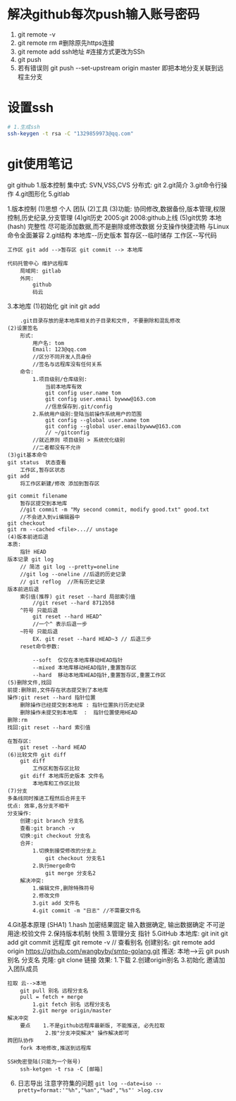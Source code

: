 # 解决github每次push输入账号密码

1. git remote -v 
2. git remote rm <branch> #删除原先https连接
3. git remote add <branch> ssh地址 #连接方式更改为SSh
4. git push <branch>
5. 若有错误则 git push --set-upstream origin master 即把本地分支关联到远程主分支

# 设置ssh
```bash
# 1.生成ssh
ssh-keygen -t rsa -C "1329859973@qq.com"

```

# git使用笔记
git github
    1.版本控制 
        集中式: SVN,VSS,CVS
        分布式:    git
    2.git简介
    3.git命令行操作
    4.git图形化
    5.gitlab

1.版本控制 
    (1)思想
        个人
        团队
    (2)工具
    (3)功能:
        协同修改,数据备份,版本管理,权限控制,历史纪录,分支管理
    (4)git历史
        2005:git
        2008:github上线
    (5)git优势
        本地 (hash)
        完整性
        尽可能添加数据,而不是删除或修改数据
        分支操作快捷流畅
        与Linux命令全面兼容
2.git结构
    本地库--历史版本
    暂存区--临时储存
    工作区--写代码

    工作区 git add -->暂存区 git commit --> 本地库

    代码托管中心 维护远程库
        局域网: gitlab
        外网:
            github
            码云
3.本地库
    (1)初始化
        git init
        git add 

        .git目录存放的是本地库相关的子目录和文件, 不要删除和混乱修改
    (2)设置签名
        形式:
            用户名: tom
            Email: 123@qq.com 
            //区分不同开发人员身份
            //签名与远程库没有任何关系
        命令: 
            1.项目级别/仓库级别:
                当前本地库有效
                git config user.name tom 
                git config user.email bywww@163.com
                //信息保存到.git/config
            2.系统用户级别:登陆当前操作系统用户的范围
                git config --global user.name tom
                git config --global user.emailbywww@163.com
                // ~/gitconfig
            //就近原则 项目级别 > 系统优化级别
            //二者都没有不允许
    (3)git基本命令
    git status  状态查看 
        工作区,暂存区状态
    git add  
        将工作区新建/修改 添加到暂存区
    
    git commit filename 
        暂存区提交到本地库
        //git commit -m "My second commit, modify good.txt" good.txt
        //不会进入到vi编辑器中
    git checkout
    git rm --cached <file>...// unstage
    (4)版本前进后退
    本质:
        指针 HEAD
    版本记录 git log 
        // 简洁 git log --pretty=oneline
        //git log --oneline //后退的历史记录
        // git reflog  //所有历史记录
    版本前进后退
        索引值(推荐) git reset --hard 局部索引值
            //git reset --hard 8712b58
        ^符号 只能后退 
            git reset --hard HEAD^
            //一个^ 表示后退一步
        ~符号 只能后退
            EX. git reset --hard HEAD~3 // 后退三步
        reset命令参数:
            
            --soft  仅仅在本地库移动HEAD指针
            --mixed 本地库移动HEAD指针,重置暂存区 
            --hard  移动本地库HEAD指针,重置暂存区,重置工作区
    (5)删除文件,找回
    前提:删除前,文件存在状态提交到了本地库
    操作:git reset --hard 指针位置
        删除操作已经提交到本地库 : 指针位置执行历史纪录
        删除操作未提交到本地库  :  指针位置使用HEAD
    删除:rm
    找回:git reset --hard 索引值

    在暂存区:
        git reset --hard HEAD
    (6)比较文件 git diff 
        git diff 
            工作区和暂存区比较
        git diff 本地库历史版本 文件名
            本地库和工作区比较
    (7)分支
    多条线同时推进工程然后合并主干
    优点: 效率,各分支不相干
    分支操作:  
        创建:git branch 分支名
        查看:git branch -v
        切换:git checkout 分支名
        合并:
            1.切换到接受修改的分支上
                git checkout 分支名1 
            2.执行merge命令
                git merge 分支名2
        解决冲突:
            1.编辑文件,删除特殊符号
            2.修改文件
            3.git add 文件名
            4.git commit -m "日志" //不需要文件名
4.Git基本原理 (SHA1)
    1.hash
        加密结果固定
        输入数据确定, 输出数据确定
        不可逆
        用途:校验文件
    2.保持版本机制
        快照
    3.管理分支
        指针
5.GitHub
    本地库:
        git init
        git add
        git commit
    远程库
        git remote -v // 查看别名
        创建别名:
            git remote  add origin https://github.com/wangbyby/smtp-golang.git
    推送:  本地-->云
        git push 别名 分支名
    克隆:
        git clone 链接
        效果: 
            1.下载
            2.创建origin别名
            3.初始化
    邀请加入团队成员
        
    拉取 云-->本地
        git pull 别名 远程分支名
        pull = fetch + merge 
            1.git fetch 别名 远程分支名
            2.git merge origin/master
    解决冲突
        要点    1.不是github远程库最新版, 不能推送, 必先拉取
                2.按"分支冲突解决" 操作解决即可
    跨团队协作
        fork 本地修改,推送到远程库
        
	SSH免密登陆(只能为一个账号)
		ssh-ketgen -t rsa -C [邮箱]

6. 日志导出
注意字符集的问题
`git log --date=iso --pretty=format:'"%h","%an","%ad","%s"' >log.csv`

